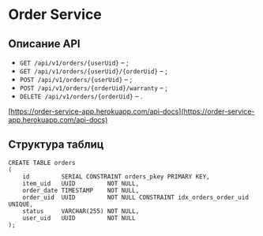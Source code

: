 # Order Service

## Описание API
* `GET /api/v1/orders/{userUid}` – ;
* `GET /api/v1/orders/{userUid}/{orderUid}` – ;
* `POST /api/v1/orders/{userUid}` – ;
* `POST /api/v1/orders/{orderUid}/warranty` – ;
* `DELETE /api/v1/orders/{orderUid}` – .

[https://order-service-app.herokuapp.com/api-docs](https://order-service-app.herokuapp.com/api-docs)

## Структура таблиц
```postgresql
CREATE TABLE orders
(
    id         SERIAL CONSTRAINT orders_pkey PRIMARY KEY,
    item_uid   UUID         NOT NULL,
    order_date TIMESTAMP    NOT NULL,
    order_uid  UUID         NOT NULL CONSTRAINT idx_orders_order_uid UNIQUE,
    status     VARCHAR(255) NOT NULL,
    user_uid   UUID         NOT NULL
);
```